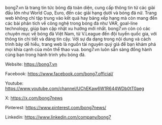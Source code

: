 bong7.vn là trang tin tức bóng đá toàn diện, cung cấp thông tin từ các giải đấu lớn như World Cup, Euro, đến các giải hạng dưới và bóng đá nữ. Trang web không chỉ tập trung vào kết quả hay bảng xếp hạng mà còn mang đến các bài phân tích về công nghệ trong bóng đá như VAR, goal-line technology, giúp bạn cập nhật xu hướng mới nhất. bong7.vn còn có các chuyên mục về bóng đá Việt Nam, từ V.League đến đội tuyển quốc gia, với thông tin chi tiết và đáng tin cậy. Với sự đa dạng trong nội dung và cách trình bày dễ hiểu, trang web là nguồn tài nguyên quý giá để bạn khám phá mọi khía cạnh của môn thể thao vua. bong7.vn luôn sẵn sàng đồng hành cùng bạn trong hành trình yêu bóng đá.

Website: https://bong7.vn

Facebook: https://www.facebook.com/bong7.official/

Youtube: https://www.youtube.com/channel/UChEKaw6W1R644WDb0tT0aeg

X: https://x.com/bong7news

Pinterest: https://www.pinterest.com/bong7news/

Linkedin: https://www.linkedin.com/company/bong7
